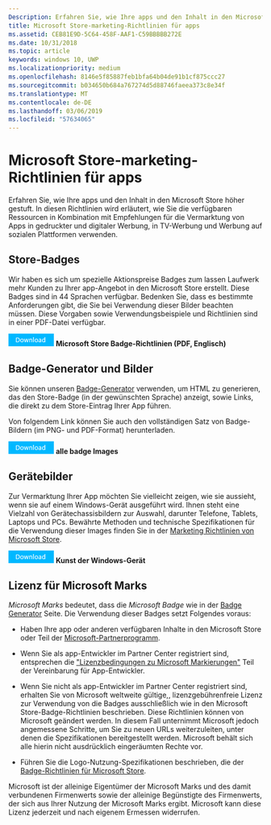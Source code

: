 ```yaml
---
Description: Erfahren Sie, wie Ihre apps und den Inhalt in den Microsoft Store höher gestuft. In diesen Richtlinien wird erläutert, wie Sie die verfügbaren Ressourcen in Kombination mit Empfehlungen für die Vermarktung von Apps in gedruckter und digitaler Werbung, in TV-Werbung und Werbung auf sozialen Plattformen verwenden.
title: Microsoft Store-marketing-Richtlinien für apps
ms.assetid: CEB81E9D-5C64-458F-AAF1-C59BBBBB272E
ms.date: 10/31/2018
ms.topic: article
keywords: windows 10, UWP
ms.localizationpriority: medium
ms.openlocfilehash: 8146e5f85887feb1bfa64b04de91b1cf875ccc27
ms.sourcegitcommit: b034650b684a767274d5d88746faeea373c8e34f
ms.translationtype: MT
ms.contentlocale: de-DE
ms.lasthandoff: 03/06/2019
ms.locfileid: "57634065"
---
```

# <a name="microsoft-store-marketing-guidelines-for-apps"></a>Microsoft Store-marketing-Richtlinien für apps

Erfahren Sie, wie Ihre apps und den Inhalt in den Microsoft Store höher gestuft. In diesen Richtlinien wird erläutert, wie Sie die verfügbaren Ressourcen in Kombination mit Empfehlungen für die Vermarktung von Apps in gedruckter und digitaler Werbung, in TV-Werbung und Werbung auf sozialen Plattformen verwenden.

## <a name="store-badges"></a>Store-Badges

Wir haben es sich um spezielle Aktionspreise Badges zum lassen Laufwerk mehr Kunden zu Ihrer app-Angebot in den Microsoft Store erstellt. Diese Badges sind in 44 Sprachen verfügbar. Bedenken Sie, dass es bestimmte Anforderungen gibt, die Sie bei Verwendung dieser Bilder beachten müssen. Diese Vorgaben sowie Verwendungsbeispiele und Richtlinien sind in einer PDF-Datei verfügbar.

[![Schaltfläche "herunterladen"](images/downloadbutton.png)](https://go.microsoft.com/fwlink/p/?LinkId=529769) **Microsoft Store Badge-Richtlinien (PDF, Englisch)**


## <a name="badge-generator-and-images"></a>Badge-Generator und Bilder

Sie können unseren [Badge-Generator](https://go.microsoft.com/fwlink/p/?LinkID=534236) verwenden, um HTML zu generieren, das den Store-Badge (in der gewünschten Sprache) anzeigt, sowie Links, die direkt zu dem Store-Eintrag Ihrer App führen.

Von folgendem Link können Sie auch den vollständigen Satz von Badge-Bildern (im PNG- und PDF-Format) herunterladen.

[![Schaltfläche "herunterladen"](images/downloadbutton.png)](https://go.microsoft.com/fwlink/p/?LinkId=529771) **alle badge Images**


## <a name="device-images"></a>Gerätebilder

Zur Vermarktung Ihrer App möchten Sie vielleicht zeigen, wie sie aussieht, wenn sie auf einem Windows-Gerät ausgeführt wird. Ihnen steht eine Vielzahl von Gerätechassisbildern zur Auswahl, darunter Telefone, Tablets, Laptops und PCs. Bewährte Methoden und technische Spezifikationen für die Verwendung dieser Images finden Sie in der [Marketing Richtlinien von Microsoft Store](https://go.microsoft.com/fwlink/p/?LinkId=529769).

[![Schaltfläche "herunterladen"](images/downloadbutton.png)](https://go.microsoft.com/fwlink/p/?LinkId=533057) **Kunst der Windows-Gerät**

## <a name="license-to-microsoft-marks"></a>Lizenz für Microsoft Marks

*Microsoft Marks* bedeutet, dass die *Microsoft Badge* wie in der [Badge Generator](https://go.microsoft.com/fwlink/p/?LinkID=534236) Seite. Die Verwendung dieser Badges setzt Folgendes voraus:

-   Haben Ihre app oder anderen verfügbaren Inhalte in den Microsoft Store oder Teil der [Microsoft-Partnerprogramm](https://go.microsoft.com/fwlink/p/?LinkId=624463).

-   Wenn Sie als app-Entwickler im Partner Center registriert sind, entsprechen die ["Lizenzbedingungen zu Microsoft Markierungen"](https://docs.microsoft.com/legal/windows/agreements/app-developer-agreement#license_to_mark) Teil der Vereinbarung für App-Entwickler.

-   Wenn Sie nicht als app-Entwickler im Partner Center registriert sind, erhalten Sie von Microsoft weltweite gültige,, lizenzgebührenfreie Lizenz zur Verwendung von die Badges ausschließlich wie in den Microsoft Store-Badge-Richtlinien beschrieben. Diese Richtlinien können von Microsoft geändert werden. In diesem Fall unternimmt Microsoft jedoch angemessene Schritte, um Sie zu neuen URLs weiterzuleiten, unter denen die Spezifikationen bereitgestellt werden. Microsoft behält sich alle hierin nicht ausdrücklich eingeräumten Rechte vor.

-   Führen Sie die Logo-Nutzung-Spezifikationen beschrieben, die der [Badge-Richtlinien für Microsoft Store](https://go.microsoft.com/fwlink/p/?LinkId=529769).

Microsoft ist der alleinige Eigentümer der Microsoft Marks und des damit verbundenen Firmenwerts sowie der alleinige Begünstigte des Firmenwerts, der sich aus Ihrer Nutzung der Microsoft Marks ergibt. Microsoft kann diese Lizenz jederzeit und nach eigenem Ermessen widerrufen.

 

 




